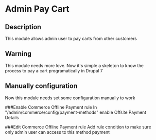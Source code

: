 Admin Pay Cart
==============
Description
-----------
This module allows admin user to pay carts from other customers

Warning
-------
This module needs more love.
Now it's simple a skeleton to know the process to pay a cart programatically in Drupal 7

Manually configuration
-----------------------
Now this module needs set some configuration manually to work


###Enable Commerce Offline Payment rule
In "/admin/commerce/config/payment-methods" enable Offsite Payment Details

###Edit Commerce Offline Payment rule
Add rule condition to make sure only admin user can access to this method payment
